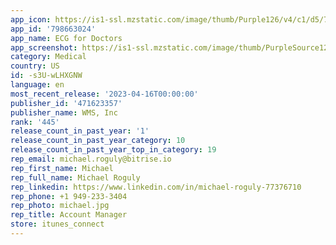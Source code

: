 ```yaml
---
app_icon: https://is1-ssl.mzstatic.com/image/thumb/Purple126/v4/c1/d5/77/c1d5773e-fb64-924b-7d98-b32a7978ecd2/AppIcon-1x_U007emarketing-0-10-0-sRGB-85-220.png/1024x1024bb.png
app_id: '798663024'
app_name: ECG for Doctors
app_screenshot: https://is1-ssl.mzstatic.com/image/thumb/PurpleSource122/v4/a3/76/e6/a376e607-f717-bfc0-8d72-db4b78cf661d/b3a34eb5-4cc4-4e0d-8a8c-052407f70d3f_Simulator_Screen_Shot_-_iPhone_13_Pro_Max_-_2022-07-12_at_12.35.01.png/1284x2778bb.png
category: Medical
country: US
id: -s3U-wLHXGNW
language: en
most_recent_release: '2023-04-16T00:00:00'
publisher_id: '471623357'
publisher_name: WMS, Inc
rank: '445'
release_count_in_past_year: '1'
release_count_in_past_year_category: 10
release_count_in_past_year_top_in_category: 19
rep_email: michael.roguly@bitrise.io
rep_first_name: Michael
rep_full_name: Michael Roguly
rep_linkedin: https://www.linkedin.com/in/michael-roguly-77376710
rep_phone: +1 949-233-3404
rep_photo: michael.jpg
rep_title: Account Manager
store: itunes_connect
---
```

